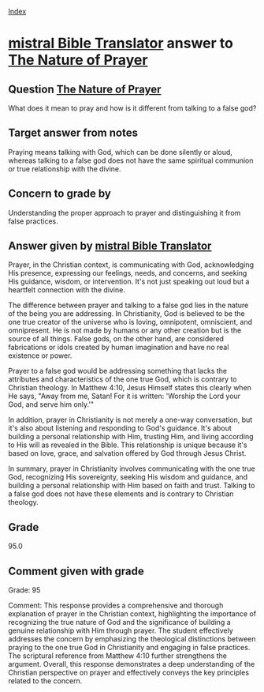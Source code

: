 
[Index](../../index.md)
# [mistral Bible Translator](../../answering_models/mistral_Bible_Translator.md) answer to [The Nature of Prayer](../../questions/The_Nature_of_Prayer.md)

## Question [The Nature of Prayer](../../questions/The_Nature_of_Prayer.md)
What does it mean to pray and how is it different from talking to a false god?

## Target answer from notes
Praying means talking with God, which can be done silently or aloud, whereas talking to a false god does not have the same spiritual communion or true relationship with the divine.

## Concern to grade by
Understanding the proper approach to prayer and distinguishing it from false practices.

## Answer given by [mistral Bible Translator](../../answering_models/mistral_Bible_Translator.md)
 Prayer, in the Christian context, is communicating with God, acknowledging His presence, expressing our feelings, needs, and concerns, and seeking His guidance, wisdom, or intervention. It's not just speaking out loud but a heartfelt connection with the divine.

The difference between prayer and talking to a false god lies in the nature of the being you are addressing. In Christianity, God is believed to be the one true creator of the universe who is loving, omnipotent, omniscient, and omnipresent. He is not made by humans or any other creation but is the source of all things. False gods, on the other hand, are considered fabrications or idols created by human imagination and have no real existence or power.

Prayer to a false god would be addressing something that lacks the attributes and characteristics of the one true God, which is contrary to Christian theology. In Matthew 4:10, Jesus Himself states this clearly when He says, "Away from me, Satan! For it is written: 'Worship the Lord your God, and serve him only.'"

In addition, prayer in Christianity is not merely a one-way conversation, but it's also about listening and responding to God's guidance. It's about building a personal relationship with Him, trusting Him, and living according to His will as revealed in the Bible. This relationship is unique because it's based on love, grace, and salvation offered by God through Jesus Christ.

In summary, prayer in Christianity involves communicating with the one true God, recognizing His sovereignty, seeking His wisdom and guidance, and building a personal relationship with Him based on faith and trust. Talking to a false god does not have these elements and is contrary to Christian theology.

## Grade
95.0

## Comment given with grade
Grade: 95

Comment: This response provides a comprehensive and thorough explanation of prayer in the Christian context, highlighting the importance of recognizing the true nature of God and the significance of building a genuine relationship with Him through prayer. The student effectively addresses the concern by emphasizing the theological distinctions between praying to the one true God in Christianity and engaging in false practices. The scriptural reference from Matthew 4:10 further strengthens the argument. Overall, this response demonstrates a deep understanding of the Christian perspective on prayer and effectively conveys the key principles related to the concern.
